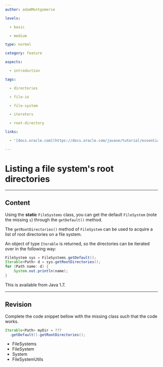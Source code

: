 ```yaml
---
author: adamMontgomerie

levels:

  - basic

  - medium

type: normal

category: feature

aspects:

  - introduction

tags:

  - directories

  - file-io

  - file-system

  - iterators

  - root-directory

links:

  - '[docs.oracle.com](https://docs.oracle.com/javase/tutorial/essential/io/dirs.html){website}'

---
```


# Listing a file system's root directories

---
## Content

Using the **static** `FileSystems` class, you can get the default `FileSystem` (note the missing `s`) through the `getDefault()` method.

The `getRootDirectories()` method of `FileSystem`  can be used to acquire a list of root directories on a file system.

An object of type `Iterable` is returned, so the directories can be iterated over in the following way:
```java
FileSystem sys = FileSystems.getDefault();
Iterable<Path> d = sys.getRootDirectories();
for (Path name: d) {
    System.out.println(name);
}
```

This is available from Java 1.7.

---
## Revision

Complete the code snippet bellow with the missing class such that the code works. 

```java
Iterable<Path> myDir = ???
  .getDefault().getRootDirectories();

```

* FileSystems
* FileSystem
* System
* FileSystemUtils